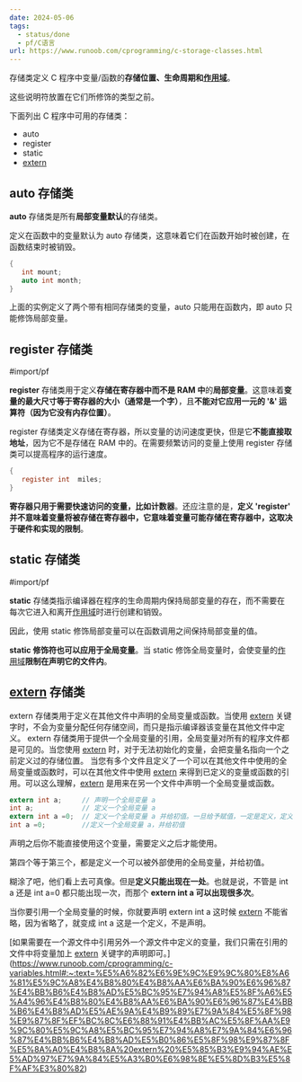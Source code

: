 ```yaml
---
date: 2024-05-06
tags:
  - status/done
  - pf/C语言
url: https://www.runoob.com/cprogramming/c-storage-classes.html
---
```


存储类定义 C 程序中变量/函数的**存储位置、生命周期和[作用域](作用域.md)**。

这些说明符放置在它们所修饰的类型之前。

下面列出 C 程序中可用的存储类：

- auto
- register
- static
- [extern](关键字/extern.md)

## auto 存储类

**auto** 存储类是所有**局部变量默认**的存储类。

定义在函数中的变量默认为 auto 存储类，这意味着它们在函数开始时被创建，在函数结束时被销毁。

```c
{
   int mount;
   auto int month;
}
```

上面的实例定义了两个带有相同存储类的变量，auto 只能用在函数内，即 auto 只能修饰局部变量。

## register 存储类

#import/pf

**register** 存储类用于定义**存储在寄存器中而不是 RAM 中**的**局部变量**。这意味着**变量的最大尺寸等于寄存器的大小（通常是一个字）**，且**不能对它应用一元的 '&' 运算符（因为它没有内存位置）**。

register 存储类定义存储在寄存器，所以变量的访问速度更快，但是它**不能直接取地址**，因为它不是存储在 RAM 中的。在需要频繁访问的变量上使用 register 存储类可以提高程序的运行速度。

```c
{
   register int  miles;
}
```

**寄存器只用于需要快速访问的变量，比如计数器**。还应注意的是，**定义 'register' 并不意味着变量将被存储在寄存器中，它意味着变量可能存储在寄存器中，这取决于硬件和实现的限制**。

## static 存储类

#import/pf

**static** 存储类指示编译器在程序的生命周期内保持局部变量的存在，而不需要在每次它进入和离开[作用域](作用域.md)时进行创建和销毁。

因此，使用 static 修饰局部变量可以在函数调用之间保持局部变量的值。

**static 修饰符也可以应用于全局变量**。当 static 修饰全局变量时，会使变量的[作用域](作用域.md)**限制在声明它的文件内**。

## [extern](关键字/extern.md) 存储类

extern 存储类用于定义在其他文件中声明的全局变量或函数。当使用 [extern](关键字/extern.md) 关键字时，不会为变量分配任何存储空间，而只是指示编译器该变量在其他文件中定义。
extern 存储类用于提供一个全局变量的引用，全局变量对所有的程序文件都是可见的。当您使用 [extern](关键字/extern.md) 时，对于无法初始化的变量，会把变量名指向一个之前定义过的存储位置。
当您有多个文件且定义了一个可以在其他文件中使用的全局变量或函数时，可以在其他文件中使用 [extern](关键字/extern.md) 来得到已定义的变量或函数的引用。可以这么理解，[extern](关键字/extern.md) 是用来在另一个文件中声明一个全局变量或函数。

```c
extern int a;     // 声明一个全局变量 a
int a;            // 定义一个全局变量 a
extern int a =0;  // 定义一个全局变量 a 并给初值。一旦给予赋值，一定是定义，定义才会分配存储空间
int a =0;         //定义一个全局变量 a，并给初值
```

声明之后你不能直接使用这个变量，需要定义之后才能使用。

第四个等于第三个，都是定义一个可以被外部使用的全局变量，并给初值。

糊涂了吧，他们看上去可真像。但是**定义只能出现在一处**。也就是说，不管是 int a 还是 int a=0 都只能出现一次，而那个 **extern int a 可以出现很多次**。

当你要引用一个全局变量的时候，你就要声明 extern int a 这时候 [extern](关键字/extern.md) 不能省略，因为省略了，就变成 int a 这是一个定义，不是声明。

[如果需要在一个源文件中引用另外一个源文件中定义的变量，我们只需在引用的文件中将变量加上 [extern](关键字/extern.md) 关键字的声明即可。](https://www.runoob.com/cprogramming/c-variables.html#:~:text=%E5%A6%82%E6%9E%9C%E9%9C%80%E8%A6%81%E5%9C%A8%E4%B8%80%E4%B8%AA%E6%BA%90%E6%96%87%E4%BB%B6%E4%B8%AD%E5%BC%95%E7%94%A8%E5%8F%A6%E5%A4%96%E4%B8%80%E4%B8%AA%E6%BA%90%E6%96%87%E4%BB%B6%E4%B8%AD%E5%AE%9A%E4%B9%89%E7%9A%84%E5%8F%98%E9%87%8F%EF%BC%8C%E6%88%91%E4%BB%AC%E5%8F%AA%E9%9C%80%E5%9C%A8%E5%BC%95%E7%94%A8%E7%9A%84%E6%96%87%E4%BB%B6%E4%B8%AD%E5%B0%86%E5%8F%98%E9%87%8F%E5%8A%A0%E4%B8%8A%20extern%20%E5%85%B3%E9%94%AE%E5%AD%97%E7%9A%84%E5%A3%B0%E6%98%8E%E5%8D%B3%E5%8F%AF%E3%80%82)
